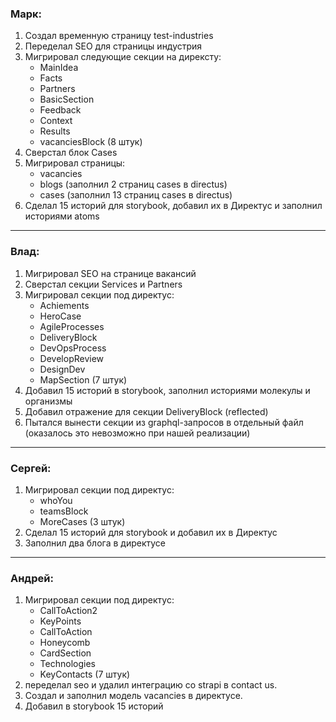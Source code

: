 ### Марк:
1. Создал временную страницу test-industries
2. Переделал SEO для страницы индустрия
3. Мигрировал следующие секции на дирексту:
   - MainIdea
   - Facts
   - Partners
   - BasicSection
   - Feedback
   - Context
   - Results
   - vacanciesBlock (8 штук)
4. Cверстал блок Cases
5. Мигрировал страницы:
   - vacancies
   - blogs (заполнил 2 страниц cases в directus)
   - cases (заполнил 13 страниц cases в directus)
6. Сделал 15 историй для storybook, добавил их в Директус  и заполнил историями atoms
---
### Влад:
1. Мигрировал SEO на странице вакансий
2. Сверстал секции Services и Partners
3. Мигрировал секции под директус:
   - Achiements
   - HeroCase
   - AgileProcesses
   - DeliveryBlock
   - DevOpsProcess
   - DevelopReview
   - DesignDev
   - MapSection (7 штук)
4. Добавил 15 историй в storybook, заполнил историями молекулы и организмы
5. Добавил отражение для секции DeliveryBlock (reflected)
6. Пытался вынести секции из graphql-запросов в отдельный файл (оказалось это невозможно при нашей реализации)
---
### Сергей:
1. Мигрировал секции под директус:
   - whoYou
   - teamsBlock
   - MoreCases (3 штук)
2. Сделал 15 историй для storybook и добавил их в Директус
3. Заполнил два блога в директусе
---
### Андрей:
1. Мигрировал секции под директус:
   - CallToAction2
   - KeyPoints
   - CallToAction
   - Honeycomb
   - CardSection
   - Technologies
   - KeyContacts (7 штук)
2. переделал seo и удалил интеграцию со strapi в contact us.
3. Создал и заполнил модель vacancies в директусе.
4. Добавил в storybook 15 историй
